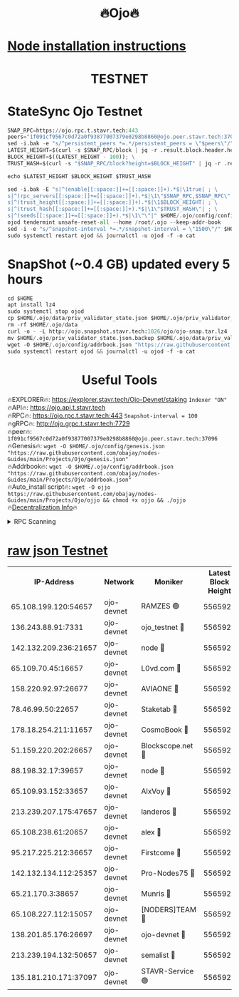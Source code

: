 <h1 align="center"> 🔥Ojo🔥</h1>

[Node installation instructions](https://github.com/obajay/nodes-Guides/tree/main/Projects/Ojo)
=

<h1 align="center"> TESTNET</h1>

# StateSync Ojo Testnet
```python
SNAP_RPC=https://ojo.rpc.t.stavr.tech:443
peers="1f091cf9567c0d72a0f93877007379e0298b8860@ojo.peer.stavr.tech:37096"
sed -i.bak -e "s/^persistent_peers *=.*/persistent_peers = \"$peers\"/" $HOME/.ojo/config/config.toml
LATEST_HEIGHT=$(curl -s $SNAP_RPC/block | jq -r .result.block.header.height); \
BLOCK_HEIGHT=$((LATEST_HEIGHT - 100)); \
TRUST_HASH=$(curl -s "$SNAP_RPC/block?height=$BLOCK_HEIGHT" | jq -r .result.block_id.hash)

echo $LATEST_HEIGHT $BLOCK_HEIGHT $TRUST_HASH

sed -i.bak -E "s|^(enable[[:space:]]+=[[:space:]]+).*$|\1true| ; \
s|^(rpc_servers[[:space:]]+=[[:space:]]+).*$|\1\"$SNAP_RPC,$SNAP_RPC\"| ; \
s|^(trust_height[[:space:]]+=[[:space:]]+).*$|\1$BLOCK_HEIGHT| ; \
s|^(trust_hash[[:space:]]+=[[:space:]]+).*$|\1\"$TRUST_HASH\"| ; \
s|^(seeds[[:space:]]+=[[:space:]]+).*$|\1\"\"|" $HOME/.ojo/config/config.toml
ojod tendermint unsafe-reset-all --home /root/.ojo --keep-addr-book
sed -i -e "s/^snapshot-interval *=.*/snapshot-interval = \"1500\"/" $HOME/.ojo/config/app.toml
sudo systemctl restart ojod && journalctl -u ojod -f -o cat
```
# SnapShot (~0.4 GB) updated every 5 hours
```python
cd $HOME
apt install lz4
sudo systemctl stop ojod
cp $HOME/.ojo/data/priv_validator_state.json $HOME/.ojo/priv_validator_state.json.backup
rm -rf $HOME/.ojo/data
curl -o - -L http://ojo.snapshot.stavr.tech:1026/ojo/ojo-snap.tar.lz4 | lz4 -c -d - | tar -x -C $HOME/.ojo --strip-components 2
mv $HOME/.ojo/priv_validator_state.json.backup $HOME/.ojo/data/priv_validator_state.json
wget -O $HOME/.ojo/config/addrbook.json "https://raw.githubusercontent.com/obajay/nodes-Guides/main/Projects/Ojo/addrbook.json"
sudo systemctl restart ojod && journalctl -u ojod -f -o cat
```
 <h1 align="center"> Useful Tools</h1>

🔥EXPLORER🔥:        https://explorer.stavr.tech/Ojo-Devnet/staking        `Indexer "ON"` \
🔥API🔥:                     https://ojo.api.t.stavr.tech \
🔥RPC🔥:                    https://ojo.rpc.t.stavr.tech:443              `Snapshot-interval = 100` \
🔥gRPC🔥:                  http://ojo.grpc.t.stavr.tech:7729 \
🔥peer🔥:                   `1f091cf9567c0d72a0f93877007379e0298b8860@ojo.peer.stavr.tech:37096` \
🔥Genesis🔥:    ```wget -O $HOME/.ojo/config/genesis.json "https://raw.githubusercontent.com/obajay/nodes-Guides/main/Projects/Ojo/genesis.json"``` \
🔥Addrbook🔥:    ```wget -O $HOME/.ojo/config/addrbook.json "https://raw.githubusercontent.com/obajay/nodes-Guides/main/Projects/Ojo/addrbook.json"``` \
🔥Auto_install script🔥: ```wget -O ojjo https://raw.githubusercontent.com/obajay/nodes-Guides/main/Projects/Ojo/ojjo && chmod +x ojjo && ./ojjo``` \
🔥[Decentralization Info](https://github.com/obajay/StateSync-snapshots/tree/main/Projects/Ojo/Decentralization)🔥



<details>
<summary>RPC Scanning</summary>

<h2 align="center"> We scan nodes in real time every 4 hours. And we provide the final result of RPC endpoints.
We cannot influence the operation of these nodes in any way. </h2>


```python
If Voting Power is higher than 0 --> then the Node is a validator of the network and may be subject to attack and be a potential threat to the chain.
```
```python
We marked such validators with a red symbol
```

</details>

[raw json Testnet](https://rpc-check.ojot.stavr.tech/ojot/rpc-ojot-result.json)
=


<table><tr><th>IP-Address</th><th>Network</th><th>Moniker</th><th>Latest Block Height</th><th>Earliest Block Height</th><th>Catching Up</th><th>Tx Index</th><th>Voting Power</th><th>Scan Time</th></tr><tr><td>65.108.199.120:54657</td><td>ojo-devnet</td><td>RAMZES 🟢</td><td>5565921</td><td>306156</td><td>False</td><td>on</td><td>0</td><td>2024-02-23T04:06:37.674557191UTC</td></tr><tr><td>136.243.88.91:7331</td><td>ojo-devnet</td><td>ojo_testnet 🔴</td><td>5565922</td><td>308845</td><td>False</td><td>on</td><td>1000</td><td>2024-02-23T04:06:45.640526747UTC</td></tr><tr><td>142.132.209.236:21657</td><td>ojo-devnet</td><td>node 🔴</td><td>5565925</td><td>350001</td><td>False</td><td>on</td><td>1999</td><td>2024-02-23T04:06:59.182429623UTC</td></tr><tr><td>65.109.70.45:16657</td><td>ojo-devnet</td><td>L0vd.com 🔴</td><td>5565926</td><td>695918</td><td>False</td><td>off</td><td>998</td><td>2024-02-23T04:07:07.181192868UTC</td></tr><tr><td>158.220.92.97:26677</td><td>ojo-devnet</td><td>AVIAONE 🔴</td><td>5565924</td><td>2754001</td><td>False</td><td>on</td><td>19926</td><td>2024-02-23T04:06:54.180653295UTC</td></tr><tr><td>78.46.99.50:22657</td><td>ojo-devnet</td><td>Staketab 🔴</td><td>5565926</td><td>4254801</td><td>False</td><td>on</td><td>1276</td><td>2024-02-23T04:07:07.435667029UTC</td></tr><tr><td>178.18.254.211:11657</td><td>ojo-devnet</td><td>CosmoBook 🔴</td><td>5565925</td><td>4392001</td><td>False</td><td>off</td><td>1047</td><td>2024-02-23T04:07:01.567953387UTC</td></tr><tr><td>51.159.220.202:26657</td><td>ojo-devnet</td><td>Blockscope.net 🔴</td><td>5565921</td><td>4425001</td><td>False</td><td>on</td><td>1943</td><td>2024-02-23T04:06:36.999801313UTC</td></tr><tr><td>88.198.32.17:39657</td><td>ojo-devnet</td><td>node 🔴</td><td>5565925</td><td>4710001</td><td>False</td><td>on</td><td>98999</td><td>2024-02-23T04:07:01.813625144UTC</td></tr><tr><td>65.109.93.152:33657</td><td>ojo-devnet</td><td>AlxVoy 🔴</td><td>5565925</td><td>4943001</td><td>False</td><td>on</td><td>4491415</td><td>2024-02-23T04:06:58.913491705UTC</td></tr><tr><td>213.239.207.175:47657</td><td>ojo-devnet</td><td>landeros 🔴</td><td>5565924</td><td>4967924</td><td>False</td><td>off</td><td>11083</td><td>2024-02-23T04:06:54.461184816UTC</td></tr><tr><td>65.108.238.61:20657</td><td>ojo-devnet</td><td>alex 🔴</td><td>5565921</td><td>5131001</td><td>False</td><td>on</td><td>11359</td><td>2024-02-23T04:06:37.323907432UTC</td></tr><tr><td>95.217.225.212:36657</td><td>ojo-devnet</td><td>Firstcome 🔴</td><td>5565922</td><td>5251946</td><td>False</td><td>on</td><td>13566</td><td>2024-02-23T04:06:43.328211669UTC</td></tr><tr><td>142.132.134.112:25357</td><td>ojo-devnet</td><td>Pro-Nodes75 🔴</td><td>5565922</td><td>5465921</td><td>False</td><td>on</td><td>24651</td><td>2024-02-23T04:06:40.530016155UTC</td></tr><tr><td>65.21.170.3:38657</td><td>ojo-devnet</td><td>Munris 🔴</td><td>5565922</td><td>5465922</td><td>False</td><td>off</td><td>20123</td><td>2024-02-23T04:06:42.931590191UTC</td></tr><tr><td>65.108.227.112:15057</td><td>ojo-devnet</td><td>[NODERS]TEAM 🔴</td><td>5565926</td><td>5465926</td><td>False</td><td>off</td><td>9999</td><td>2024-02-23T04:07:06.554059560UTC</td></tr><tr><td>138.201.85.176:26697</td><td>ojo-devnet</td><td>ojo-devnet 🔴</td><td>5565926</td><td>5465926</td><td>False</td><td>on</td><td>1000024000</td><td>2024-02-23T04:07:06.843782589UTC</td></tr><tr><td>213.239.194.132:50657</td><td>ojo-devnet</td><td>semalist 🔴</td><td>5565921</td><td>5540522</td><td>False</td><td>on</td><td>21037</td><td>2024-02-23T04:06:37.906516676UTC</td></tr><tr><td>135.181.210.171:37097</td><td>ojo-devnet</td><td>STAVR-Service 🟢</td><td>5565921</td><td>5563501</td><td>False</td><td>on</td><td>0</td><td>2024-02-23T04:06:38.250853150UTC</td></tr></table>
